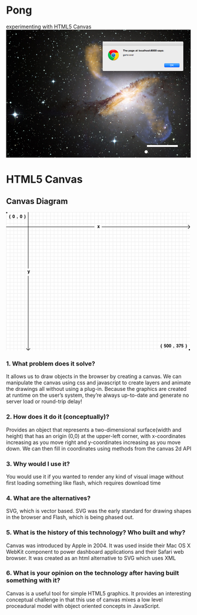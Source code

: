 Pong
====

experimenting with HTML5 Canvas
<img src="brickbreak.png">

<h1>HTML5 Canvas</h1>
<h2>Canvas Diagram</h2>

<img src="canvasdia.png">


<h3>1. What problem does it solve?</h3>
<p> It allows us to draw objects in the browser by creating a canvas. We can manipulate the canvas using css and javascript to create layers and animate the drawings all without using a plug-in. Because the graphics are created at runtime on the user’s system, they’re always up-to-date and generate no server load or round-trip delay!</p>

<h3>2. How does it do it (conceptually)?</h3>
<p> Provides an object that represents a two-dimensional surface(width and height) that has an origin (0,0) at the upper-left corner, with x-coordinates increasing as you move right and y-coordinates increasing as you move down. We can then fill in coordinates using methods from the canvas 2d API </p>

<h3>3. Why would I use it?</h3>
<p> You would use it if you wanted to render any kind of visual image without first loading something like flash, which requires download time </p>

<h3>4. What are the alternatives?</h3>
<p>SVG, which is vector based. SVG was the early standard for drawing shapes in the browser and Flash, which is being phased out.</p>

<h3>5. What is the history of this technology?
 Who built and why?</h3>
<p>Canvas was introduced by Apple in 2004. It was used inside their Mac OS X WebKit   component to power dashboard applications and their Safari web browser. It was created as an html alternative to SVG which uses XML</p>


<h3>6. What is your opinion on the technology after having built something with it?</h3>
<p>Canvas is a useful tool for simple HTML5 graphics. It provides an interesting conceptual challenge in that this use of canvas mixes a low level proceadural model with object oriented concepts in JavaScript.</p>
